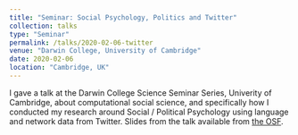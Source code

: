 ```yaml
---
title: "Seminar: Social Psychology, Politics and Twitter"
collection: talks
type: "Seminar"
permalink: /talks/2020-02-06-twitter 
venue: "Darwin College, University of Cambridge"
date: 2020-02-06
location: "Cambridge, UK"
---
```


I gave a talk at the Darwin College Science Seminar Series, Univerity of Cambridge, about computational social science, and specifically how I conducted my research around Social / Political Psychology using language and network data from Twitter. 
Slides from the talk available from [the OSF](https://osf.io/9s6rw/).

